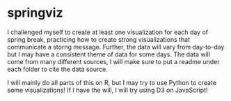 # springviz

I challenged myself to create at least one visualization for each day of spring break, practicing how to create strong visualizations that communicate a storng message. Further, the data will vary from day-to-day but I may have a consistent theme of data for some days. The data will come from many different sources, I will make sure to put a readme under each folder to cite the data source.

I will mainly do all parts of this on R, but I may try to use Python to create some visualizations! If I have the will, I will try using D3 on JavaScript!
